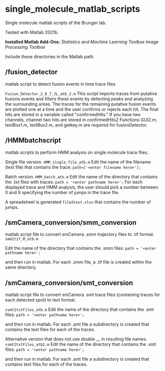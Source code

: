 # single_molecule_matlab_scripts #
Single molecule matlab scripts of the Brunger lab. 

Tested with Matlab 2021b.

**Installed Matlab Add-Ons:**
*Statistics and Machine Learning Toolbox
Image Processing Toolbox*

Include these directories in the Matlab path.

## /fusion_detector ##
matlab script to detect fusion events in time trace files

`Fusion_Detector_2_0_7_JL_atb_2.m`
This script imports traces from putative fusions events and filters these events by detecting peaks and analyzing the surrounding areas. The traces for the remaining putative fusion events are plotted one at a time and the user confirms or rejects each hit. The final hits are stored in a variable called "confirmedHits." If you have two channels, channel two hits are stored in confirmedHits2 Functions GUI2.m, textBox1.m, textBox2.m, and getkey.m are required for fusionDetector.

## /HMMbatchscript ##
matlab scripts to perform HMM analysis on single molecule trace files. 

Single file version.
`HMM_single_file_atb.m`
Edit the name of the filename (text file) that contains the trace:
`path=['<enter filename here>'];`


Batch version.
`HMM_batch_atb.m`
Edit the name of the directory that contains the .txt files with traces:
`path = '<enter pathname here>';`
For each displayed trace and HMM analysis, the user should pick a number between 0 and 9 specifying the number of jumps in the trace file.

A spreadsheet is generated 
`film2test.xlsx`
that contains the number of jumps. 


## /smCamera_conversion/smm_conversion ##

matlab script file to convert smCamera .smm trajectory files to .tif format.
`smm2tif_M_atb.m` 

Edit the name of the directory that contains the .smm files:
`path = '<enter pathname here>';`
	
and then run in matlab. 
For each .smm file, a .tif file is created within the same directory.


## /smCamera_conversion/smt_conversion ##
matlab script file to convert smCamera .smt trace files (containing traces for each detected spot) to text format.

`ssmt2txtFiles_atb.m` 
Edit the name of the directory that contains the .smt files:
`path = '<enter pathname here>';`

and then run in matlab. 
For each .smt file a subdirectory is created that contains the text files for each of the traces.

Alternative version that does not use double __ in resulting file names.
`ssmt2txtFiles_atb2.m` 
Edit the name of the directory that contains the .smt files:
`path = '<enter pathname here>';`
	
and then run in matlab. 
For each .smt file a subdirectory is created that contains text files for each of the traces.
